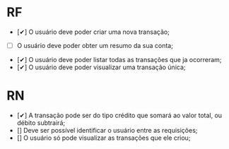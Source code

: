 # RF

- [✔] O usuário deve poder criar uma nova transação;
- [ ] O usuário deve poder obter um resumo da sua conta;
- [✔] O usuário deve poder listar todas as transações que ja ocorreram;
- [✔] O usuário deve poder visualizar uma transação única;

# RN

- [✔] A transação pode ser do tipo crédito que somará ao valor total, ou débito subtrairá;
- [] Deve ser possível identificar o usuário entre as requisições;
- [] O usuário só pode visualizar as transações que ele criou;

